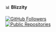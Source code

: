 📊 **Blizzity**

[![GitHub Followers](https://img.shields.io/github/followers/blizzity?style=social)](https://github.com/blizzity)  
[![Public Repositories](https://img.shields.io/github/repos/blizzity?style=social)](https://github.com/blizzity?tab=repositories)